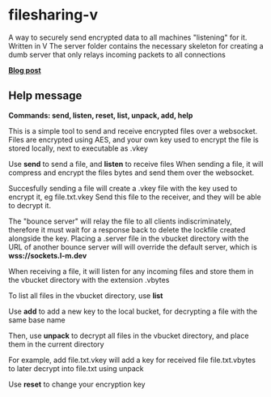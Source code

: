 # filesharing-v
A way to securely send encrypted data to all machines "listening" for it. Written in V
The server folder contains the necessary skeleton for creating a dumb server that only relays incoming packets to all connections

[**Blog post**](https://blog.l-m.dev/C-is-how-old-now-Learning-the-V-programming-language-90f5f9e9c22f461ea88667ab3371f676)

## Help message

**Commands: send, listen, reset, list, unpack, add, help**

This is a simple tool to send and receive encrypted files over a websocket.
Files are encrypted using AES, and your own key used to encrypt the file is 
stored locally, next to executable as .vkey

Use **send** to send a file, and **listen** to receive files
When sending a file, it will compress and encrypt the files bytes and send 
them over the websocket.

Succesfully sending a file will create a .vkey file with the key used to
encrypt it, eg file.txt.vkey
Send this file to the receiver, and they will be able to decrypt it.

The "bounce server" will relay the file to all clients indiscriminately, 
therefore it must wait for a response back to delete the lockfile created 
alongside the key. Placing a .server file in the vbucket directory with
the URL of another bounce server will will override the default server,
which is **wss://sockets.l-m.dev**

When receiving a file, it will listen for any incoming files and store them 
in the vbucket directory with the extension .vbytes

To list all files in the vbucket directory, use **list**

Use **add** to add a new key to the local bucket, for decrypting a file with 
the same base name

Then, use **unpack** to decrypt all files in the vbucket directory, and place 
them in the current directory

For example, add file.txt.vkey will add a key for received file file.txt.vbytes 
to later decrypt into file.txt using unpack

Use **reset** to change your encryption key
